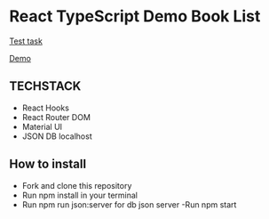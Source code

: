 # React TypeScript Demo Book List


[Test task](https://docs.google.com/document/d/14Ie3qHtQk3xKfNKMPZ7fko3y6A_UUxSyMITQs5-Pnv0/edit)

[Demo](https://nadiyahr.github.io/books-list/)

## TECHSTACK

- React Hooks
- React Router DOM
- Material UI
- JSON DB localhost

## How to install

- Fork and clone this repository
- Run npm install in your terminal
- Run npm run json:server for db json server
 -Run npm start
